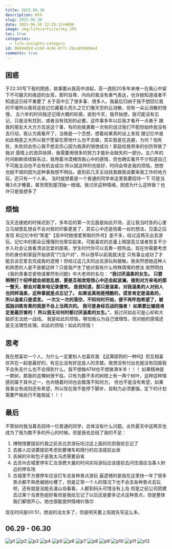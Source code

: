 ```yaml
---
title: 2025.06.30
description: WYX 
slug: 2025.06.30
date: 2025-06-30 22:29:12+0000
image: img/life/article/sky.JPG
toc: true
categories:
  - life-insights-category
id: 8609485d-e16d-4c84-877c-2bca8566b6ed
comments: true
---
```


## 困惑

于22:30写下我的困惑，故事要从我高中讲起，高一遇到20多年来唯一在我心中留下不可磨灭的痕迹的女孩，那时自卑、内向的我没有勇气表达，也许她知道或者不知道这已经不重要了
关于高中忘了很多事、很多人。我最后归纳于我不想回忆我的不堪所以我将这些记忆藏着久而久之它们像天空的云消散，但有一朵云消散的很慢，
五六年的时间我还记得大概的轮廓。直到今天，我开始想，我可能没有忘记，只是没有找到，或者没有找到的必要。这件事多年以后我才看开一点勇于
跟我的朋友大大方方去说这个事，有的劝我勇敢一次有的说过我们不配但始终我没有去行动，我认为我看开了，当做是一个念想，想着如果真的谈上发现
跟记忆中是如此相差之大所以我宁愿留在原地什么也不去做，其实我是在逃避，为何？怕失败，失败则会伤心我不想去伤心因为我真的很想成功！家庭给我带来的创伤导致了我对
感情上的诡异抉择，我需要用很多的努力才能补全缺失的一部分。五六年的时间断断续续联系过，我用着冷漠掩饰我心中的感情，但也确实看开不少知道自己不可能主动也不会有机会成功
所以就这样的也挺好，时间会带走我的烦恼，想想也挺不错的因为这种事我想不明白。直到前几天主动找我跟我说要来我工作的地方玩，还只有一个人来。
当时就想着是一个普通的同学来这里我要招待一下
可是当晚3点才睡着，甚至爬到屋顶抽一根烟。我讨厌这种情绪，困惑为什么这样做？也许只是我想多了

## 烦恼

当天去接她的时候迟到了，多年后的第一次见面是如此开场，这让我当时急的心里立马胡思乱想会不会对我的印象更差了，其实心中还是抱着一丝的想法，见面之后发现
和记忆中的“笑星”【高中时她很爱笑取的外号】差不多，经过这两天出去游玩，记忆中的那朵云慢慢的也厚实起来，可能喜欢的总量上限提高又或者恢复不少
步入社会让我看清谈恋爱的距离，学生时代你可以去靠一腔热血，现在你需要考虑你的身份和家庭开始讲究“门当户对”，所以很早以前我就决定
只有事业成功了才能去谈恋爱去完成我的遗憾！但经过这几天的出去游玩和接触，我突然想她这种人和熟悉的人是不是都这样？只是我产生了她对我有什么特殊情愫的想法
突然明白《我的青春恋爱物语果然有问题》中大老师的名句：
**“我讨厌温柔的女生。
只要稍稍打个招呼就会胡思乱想，要是互相发短信心中还会起波澜，接到对方来电的那一整天，都会对着来电记录傻笑。 是我知道，那只是温柔，对我温柔的人对别人也同样温柔，这种事就差点忘记了。
如果说真相是残酷的，谎言肯定是温柔的，所以温柔只是谎言。
一次又一次的落空，不知何时开始，便不再怀抱希望了，被孤独训练有素的我是不会上当两次的。
我可是身经百战的强者！
如果要比输我肯定是最厉害的！
所以我无论何时都讨厌温柔的女生。”**。我讨厌如此可是心却和大脑却无法统一战线。
我是如此的烦恼，哪怕我认为自己很理性，但对她的感情还是无法理性处理。如此的烦恼！如此的烦恼！

## 思考
我在想喜欢一个人，为什么一定要别人也喜欢我 【这算舔狗的一种吗】但互相喜欢并在一起是最好的，有总比没有好这是人的贪婪。我想没有付出也就没有回报我不会失去什么也不会得到什么，我不想做ATM也不想做沸羊羊！！！
如果精神是一颗树，那我的这棵树很干枯，只有为数不多的树枝上有一两个树叶，这种这种情感则属于其中之一，也许随着时间也会飘落不知何方。
但也不是没有希望，如果我事业有成则还有希望，所以现在我不能停下脚步，自制力必须要强，定下的计划需要严格执行不能拖延！！！

## 最后

不管如何我当着去招待一位普通的同学，总体没有什么问题。炎热夏天中这两天也成为了我为数不多的开心的时候。但是我也总结了我的不足：
1. 博物馆要提前约我之前去北京游玩吃过这上面的坑但我给忘记了
2. 去接人应该要提前考虑到要堵车和限行的应该提前出发
3. 丢掉的伞和包子是我太马虎需要自省
4. 去苏州古城里停车汇合浪费大量的时间实际游玩应该提前去问住酒店当事人附近的停车场
5. 古城里不方便停车应该打车去各种景点游玩
最遗憾的是我在这里快一年了很多景点都不熟悉被她吐槽了，但是正常一个人的情况下也不会去各种景点去玩吧，还有就是没能去漫山岛看看，人都到码头可惜没有上岛
但是之前公司团建去过某个岛景色挺好看但是我给忘记了以后还是要多记点这种景点，但是整体我们都很开心，她也很能提供情绪价值😊


现在时间是00:51，想说的话太多了，但是明天要上班就先写这么多。


## 06.29 - 06.30

![p1](img/life/article/p1.jpg)
![p2](img/life/article/p2.jpg)
![p3](img/life/article/p3.jpg)
![p4](img/life/article/p4.jpg)
![p5](img/life/article/p5.jpg)
![p6](img/life/article/p6.jpg)
![p7](img/life/article/p7.jpg)
![p8](img/life/article/p8.jpg)
![p9](img/life/article/p9.jpg)
![p10](img/life/article/p10.jpg)
![p11](img/life/article/p11.jpg)
![p12](img/life/article/p12.jpg)














